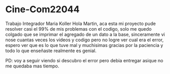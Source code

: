 # Cine-Com22044
Trabajo Integrador Maria Koller
Hola Martin, aca esta mi proyecto pude resolver casi el 99% de mis problemas con el codigo,
solo me quedo colgado que se imprimar el agregado de un dato a la base, sinceramente vi nose cuantas veces
los videos y codigo pero no logre ver cual era el error, espero ver que es lo que tuve mal y muchisimas 
gracias por la paciencia y todo lo que enseñaste realmente es genial.

PD: voy a seguir viendo si descubro el error pero debia entregar asique no me quedaba mas tiempo.
